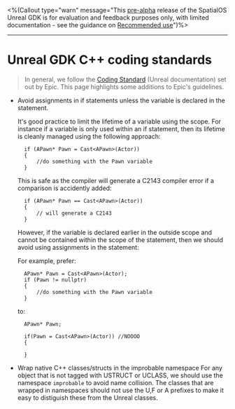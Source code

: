 <%(Callout type="warn" message="This [pre-alpha](https://docs.improbable.io/reference/latest/shared/release-policy#maturity-stages) release of the SpatialOS Unreal GDK is for evaluation and feedback purposes only, with limited documentation - see the guidance on [Recommended use]({{urlRoot}}/index#recommended-use)")%>

-------

# Unreal GDK C++ coding standards

> In general, we follow the [Coding Standard](https://docs.unrealengine.com/en-us/Programming/Development/CodingStandard) (Unreal documentation) set out by Epic. This page highlights some additions to Epic's guidelines.

* Avoid assignments in if statements unless the variable is declared in the statement.

    It's good practice to limit the lifetime of a variable using the scope. For instance if a variable is only used within an if statement, then its lifetime is cleanly managed using the following approach:

        if (APawn* Pawn = Cast<APawn>(Actor))
        {
            //do something with the Pawn variable
        }

    This is safe as the compiler will generate a C2143 compiler error if a comparison is accidently added:

        if (APawn* Pawn == Cast<APawn>(Actor))
        {
            // will generate a C2143
        }

    However, if the variable is declared earlier in the outside scope and cannot be contained within the scope of the statement, then we should avoid using assignments in the statement:

    For example, prefer:

        APawn* Pawn = Cast<APawn>(Actor);
        if (Pawn != nullptr)
        {
            //do something with the Pawn variable
        }

    to:

        APawn* Pawn;

        if(Pawn = Cast<APawn>(Actor)) //NOOOO
        {

        }

* Wrap native C++ classes/structs in the improbable namespace
    For any object that is not tagged with USTRUCT or UCLASS, we should use the namespace `improbable` to avoid name collision. The classes that are wrapped in namespaces should not use the U,F or A prefixes to make it easy to distiguish these from the Unreal classes.
